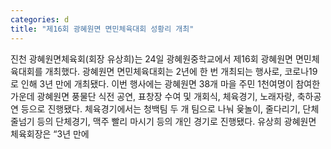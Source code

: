 ```yaml
---
categories: d
title: "제16회 광혜원면 면민체육대회 성황리 개최"
---
```

진천 광혜원면체육회(회장 유상희)는 24일 광혜원중학교에서 제16회 광혜원면 면민체육대회를 개최했다. 광혜원면 면민체육대회는 2년에 한 번 개최되는 행사로, 코로나19로 인해 3년 만에 개최됐다. 이번 행사에는 광혜원면 38개 마을 주민 1천여명이 참여한 가운데 광혜원면 풍물단 식전 공연, 표창장 수여 및 개회식, 체육경기, 노래자랑, 축하공연 등으로 진행됐다. 체육경기에서는 청백팀 두 개 팀으로 나눠 윷놀이, 줄다리기, 단체줄넘기 등의 단체경기, 맥주 빨리 마시기 등의 개인 경기로 진행됐다. 유상희 광혜원면 체육회장은 “3년 만에